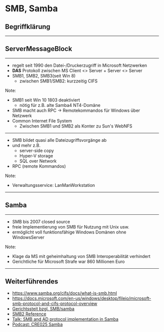 # SMB, Samba
## Begriffklärung

---

## **S**erver**M**essage**B**lock

---

- regelt seit 1990 den Datei-/Druckerzugriff in Microsoft Netzwerken
- **DAS** Protokoll zwischen MS Client <> Server + Server <> Server
- SMB1, SMB2, SMB3(seit Win 8)
    - zwischen SMB1/SMB2: kurzzeitig CIFS


Note:

- SMB1 seit Win 10 1803 deaktiviert
    - nötig für z.B. alte Samba4 NT4-Domäne
- SMB macht auch RPC -> Remotekommandos für Windows über Netzwerk
- Common Internet File System
    - Zwischen SMB1 und SMB2 als Konter zu Sun's WebNFS 
---

- SMB bildet quasi alle Dateizugriffsvorgänge ab
- und mehr z.B. 
    - server-side copy
    - Hyper-V storage
    - SQL over Network
- RPC (remote Kommandos)

Note:
- Verwaltungsservice: LanManWorkstation
---

## Samba

---

- SMB bis 2007 closed source
- freie Implementierung von SMB für Nutzung mit Unix usw.
- ermöglicht voll funktionsfähige Windows Domänen ohne WindowsServer

Note:

- Klage da MS mit geheimhaltung von SMB Interoperabilität verhindert
- Gerichtliche für Microsoft Strafe war 860 Millionen Euro

---

## Weiterführendes
- https://www.samba.org/cifs/docs/what-is-smb.html
- https://docs.microsoft.com/en-us/windows/desktop/fileio/microsoft-smb-protocol-and-cifs-protocol-overview
- [Gerichtssteit bzgl. SMB/samba](https://fsfe.org/activities/ms-vs-eu/ms-vs-eu.de.html)
- [SMB2 Reference](https://msdn.microsoft.com/en-us/library/cc246488.aspx)
- [Talk: SMB and AD protocol implementation in Samba](https://www.youtube.com/watch?v=jWJKxAHq0X8)
- [Podcast: CRE025 Samba](https://cre.fm/cre025-samba)
